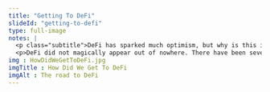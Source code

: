 ```yaml
--- 
title: "Getting To DeFi"
slideId: "getting-to-defi"
type: full-image
notes: |
  <p class="subtitle">DeFi has sparked much optimism, but why is this innovation now gaining traction? Put simply, a series of events and technological advancements needed to occur to spark what has become a decentralized finance system. In the next section, we'll examine how DeFi came to be, starting with the creation of Bitcoin.</p>
  <p>DeFi did not magically appear out of nowhere. There have been several innovations since the creation of Bitcoin. Ethereum has enabled the creation of a DeFi ecosystem. Without these advancements, there would be no DeFi.</p>
img : HowDidWeGetToDeFi.jpg
imgTitle : How Did We Get To DeFi
imgAlt : The road to DeFi
---
```

